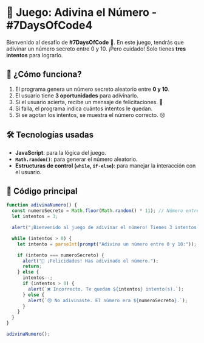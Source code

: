 # 🎯 Juego: Adivina el Número - #7DaysOfCode4

Bienvenido al desafío de **#7DaysOfCode** 🎉. En este juego, tendrás que adivinar un número secreto entre 0 y 10. ¡Pero cuidado! Solo tienes **tres intentos** para lograrlo. 

## 🚀 ¿Cómo funciona?
1. El programa genera un número secreto aleatorio entre **0 y 10**.
2. El usuario tiene **3 oportunidades** para adivinarlo.
3. Si el usuario acierta, recibe un mensaje de felicitaciones. 🎉
4. Si falla, el programa indica cuántos intentos le quedan.
5. Si se agotan los intentos, se muestra el número correcto. 😢

## 🛠️ Tecnologías usadas
- **JavaScript**: para la lógica del juego.
- **`Math.random()`**: para generar el número aleatorio.
- **Estructuras de control (`while`, `if-else`)**: para manejar la interacción con el usuario.

## 📜 Código principal
```javascript
function adivinaNumero() {
  const numeroSecreto = Math.floor(Math.random() * 11); // Número entre 0 y 10
  let intentos = 3;

  alert("¡Bienvenido al juego de adivinar el número! Tienes 3 intentos.");

  while (intentos > 0) {
    let intento = parseInt(prompt("Adivina un número entre 0 y 10:"));

    if (intento === numeroSecreto) {
      alert("🎉 ¡Felicidades! Has adivinado el número.");
      return;
    } else {
      intentos--;
      if (intentos > 0) {
        alert(`❌ Incorrecto. Te quedan ${intentos} intento(s).`);
      } else {
        alert(`😢 No adivinaste. El número era ${numeroSecreto}.`);
      }
    }
  }
}

adivinaNumero();